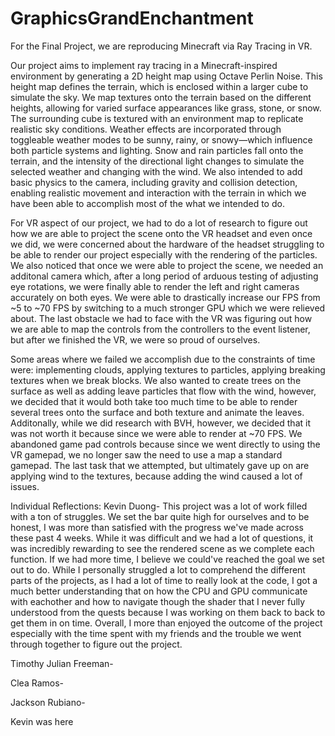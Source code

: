 # GraphicsGrandEnchantment
For the Final Project, we are reproducing Minecraft via Ray Tracing in VR. 

Our project aims to implement ray tracing in a Minecraft-inspired environment by generating a 2D height map using Octave Perlin Noise. This height map defines the terrain, which is enclosed within a larger cube to simulate the sky. We map textures onto the terrain based on the different heights, allowing for varied surface appearances like grass, stone, or snow. The surrounding cube is textured with an environment map to replicate realistic sky conditions. Weather effects are incorporated through toggleable weather modes to be sunny, rainy, or snowy—which influence both particle systems and lighting. Snow and rain particles fall onto the terrain, and the intensity of the directional light changes to simulate the selected weather and changing with the wind. We also intended to add basic physics to the camera, including gravity and collision detection, enabling realistic movement and interaction with the terrain in which we have been able to accomplish most of the what we intended to do.

For VR aspect of our project, we had to do a lot of research to figure out how we are able to project the scene onto the VR headset and even once we did, we were concerned about the hardware of the headset struggling to be able to render our project especially with the rendering of the particles. We also noticed that once we were able to project the scene, we needed an additonal camera which, after a long period of arduous testing of adjusting eye rotations, we were finally able to render the left and right cameras accurately on both eyes. We were able to drastically increase our FPS from ~5 to ~70 FPS by switching to a much stronger GPU which we were relieved about. The last obstacle we had to face with the VR was figuring out how we are able to map the controls from the controllers to the event listener, but after we finished the VR, we were so proud of ourselves. 

Some areas where we failed we accomplish due to the constraints of time were: implementing clouds, applying textures to particles, applying breaking textures when we break blocks. We also wanted to create trees on the surface as well as adding leave particles that flow with the wind, however, we decided that it would both take too much time to be able to render several trees onto the surface and both texture and animate the leaves. Additonally, while we did research with BVH, however, we decided that it was not worth it because since we were able to render at ~70 FPS. We abandoned game pad controls because since we went directly to using the VR gamepad, we no longer saw the need to use a map a standard gamepad. The last task that we attempted, but ultimately gave up on are applying wind to the textures, because adding the wind caused a lot of issues. 



Individual Reflections:
Kevin Duong- 
  This project was a lot of work filled with a ton of struggles. We set the bar quite high for ourselves and to be honest, I was more than satisfied with the progress we've made across these past 4 weeks. While it was difficult and we had a lot of questions, it was incredibly rewarding to see the rendered scene as we complete each function. If we had more time, I believe we could've reached the goal we set out to do. While I personally struggled a lot to comprehend the different parts of the projects, as I had a lot of time to really look at the code, I got a much better understanding that on how the CPU and GPU communicate with eachother and how to navigate though the shader that I never fully understood from the quests because I was working on them back to back to get them in on time. Overall, I more than enjoyed the outcome of the project especially with the time spent with my friends and the trouble we went through together to figure out the project.

Timothy Julian Freeman-

Clea Ramos-

Jackson Rubiano-


Kevin was here
